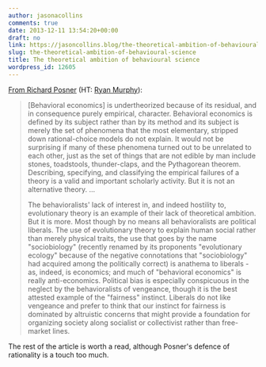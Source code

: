 ```yaml
---
author: jasonacollins
comments: true
date: 2013-12-11 13:54:20+00:00
draft: no
link: https://jasoncollins.blog/the-theoretical-ambition-of-behavioural-science/
slug: the-theoretical-ambition-of-behavioural-science
title: The theoretical ambition of behavioural science
wordpress_id: 12605
---
```


[From Richard Posner](https://www.aier.org/sites/default/files/publications/EEB200208_0.pdf) (HT: [Ryan Murphy](http://increasingmu.wordpress.com/)):


<blockquote>[Behavioral economics] is undertheorized because of its residual, and in consequence purely empirical, character. Behavioral economics is defined by its subject rather than by its method and its subject is merely the set of phenomena that the most elementary, stripped down rational-choice models do not explain. It would not be surprising if many of these phenomena turned out to be unrelated to each other, just as the set of things that are not edible by man include stones, toadstools, thunder-claps, and the Pythagorean theorem. Describing, specifying, and classifying the empirical failures of a theory is a valid and important scholarly activity. But it is not an alternative theory. ...

The behavioralists' lack of interest in, and indeed hostility to, evolutionary theory is an example of their lack of theoretical ambition. But it is more. Most though by no means all behavioralists are political liberals. The use of evolutionary theory to explain human social rather than merely physical traits, the use that goes by the name "sociobiology" (recently renamed by its proponents "evolutionary ecology" because of the negative connotations that "sociobiology" had acquired among the politically correct) is anathema to liberals - as, indeed, is economics; and much of "behavioral economics" is really anti-economics. Political bias is especially conspicuous in the neglect by the behavioralists of vengeance, though it is the best attested example of the "fairness" instinct. Liberals do not like vengeance and prefer to think that our instinct for fairness is dominated by altruistic concerns that might provide a foundation for organizing society along socialist or collectivist rather than free-market lines.</blockquote>


The rest of the article is worth a read, although Posner's defence of rationality is a touch too much.
